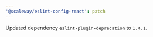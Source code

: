 ```yaml
---
'@scaleway/eslint-config-react': patch
---
```


Updated dependency `eslint-plugin-deprecation` to `1.4.1`.
